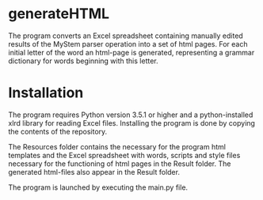 # generateHTML
The program converts an Excel spreadsheet containing manually edited results of the MyStem parser operation into a set of html pages. For each initial letter of the word an html-page is generated, representing a grammar dictionary for words beginning with this letter.
# Installation 
The program requires Python version 3.5.1 or higher and a python-installed xlrd library for reading Excel files.
Installing the program is done by copying the contents of the repository.

The Resources folder contains the necessary for the program html templates and the Excel spreadsheet with words, scripts and style files necessary for the functioning of html pages in the Result folder. The generated html-files also appear in the Result folder.

The program is launched by executing the main.py file.
